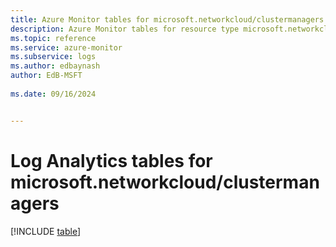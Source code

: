 ```yaml
---
title: Azure Monitor tables for microsoft.networkcloud/clustermanagers
description: Azure Monitor tables for resource type microsoft.networkcloud/clustermanagers
ms.topic: reference
ms.service: azure-monitor
ms.subservice: logs
ms.author: edbaynash
author: EdB-MSFT
   
ms.date: 09/16/2024


---
```


# Log Analytics tables for microsoft.networkcloud/clustermanagers  

[!INCLUDE [table](~/reusable-content/ce-skilling/azure/includes/azure-monitor/reference/tables/microsoft-networkcloud_clustermanagers-include.md)]


